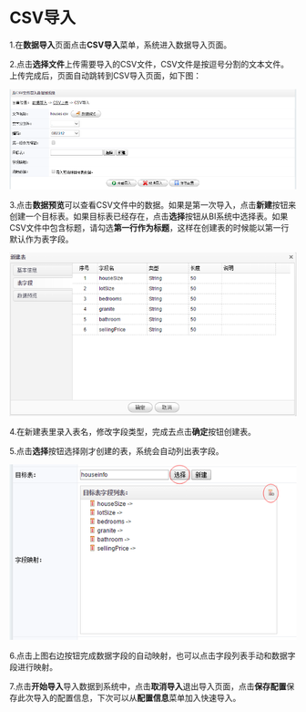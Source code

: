 # CSV导入

1.在**数据导入**页面点击**CSV导入**菜单，系统进入数据导入页面。

2.点击**选择文件**上传需要导入的CSV文件，CSV文件是按逗号分割的文本文件。上传完成后，页面自动跳转到CSV导入页面，如下图：

![CSV导入](QQ图片20161206190401.png)

3.点击**数据预览**可以查看CSV文件中的数据。如果是第一次导入，点击**新建**按钮来创建一个目标表。如果目标表已经存在，点击**选择**按钮从BI系统中选择表。如果CSV文件中包含标题，请勾选**第一行作为标题**，这样在创建表的时候能以第一行默认作为表字段。

![新建表](QQ图片20161206190848.png)

4.在新建表里录入表名，修改字段类型，完成去点击**确定**按钮创建表。

5.点击**选择**按钮选择刚才创建的表，系统会自动列出表字段。

![字段](QQ图片20161206191250.png)

6.点击上图右边按钮完成数据字段的自动映射，也可以点击字段列表手动和数据字段进行映射。

7.点击**开始导入**导入数据到系统中，点击**取消导入**退出导入页面，点击**保存配置**保存此次导入的配置信息，下次可以从**配置信息**菜单加入快速导入。





